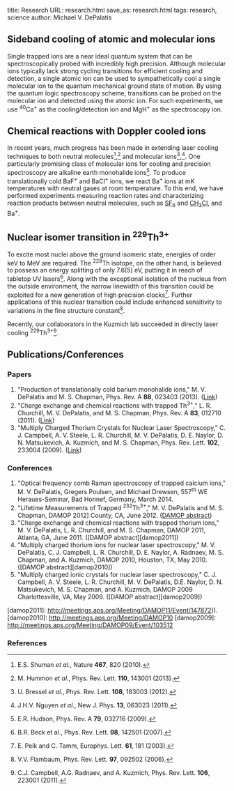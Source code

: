 title: Research
URL: research.html
save_as: research.html
tags: research, science
author: Michael V. DePalatis

## Sideband cooling of atomic and molecular ions ##

Single trapped ions are a near ideal quantum system that can be
spectroscopically probed with incredibly high precision. Although
molecular ions typically lack strong cycling transitions for efficient
cooling and detection, a single atomic ion can be used to
sympathetically cool a single molecular ion to the quantum mechanical
ground state of motion. By using the quantum logic spectroscopy
scheme, transitions can be probed on the molecular ion and detected
using the atomic ion. For such experiments, we use
<sup>40</sup>Ca<sup>+</sup> as the cooling/detection ion and
MgH<sup>+</sup> as the spectroscopy ion.

## Chemical reactions with Doppler cooled ions ##

In recent years, much progress has been made in extending laser
cooling techniques to both neutral molecules[^1],[^2] and molecular
ions[^3],[^4]. One particularly promising class of molecular ions for
cooling and precision spectroscopy are alkaline earth monohalide
ions[^5]. To produce translationally cold BaF<sup>+</sup> and
BaCl<sup>+</sup> ions, we react Ba<sup>+</sup> ions at mK temperatures
with neutral gases at room temperature. To this end, we have performed
experiments measuring reaction rates and characterizing reaction
products between neutral molecules, such as [SF<sub>6</sub>][SF6] and
[CH<sub>3</sub>Cl][CH3Cl], and Ba<sup>+</sup>.

[SF6]: http://en.wikipedia.org/wiki/Sulfur_hexafluoride
[CH3Cl]: http://en.wikipedia.org/wiki/Chloromethane

## Nuclear isomer transition in <sup>229</sup>Th<sup>3+</sup> ##

To excite most nuclei above the ground isomeric state, energies of
order keV to MeV are required. The <sup>229</sup>Th isotope, on the
other hand, is believed to possess an energy splitting of only 7.6(5)
eV, putting it in reach of tabletop UV lasers[^6]. Along with the
exceptional isolation of the nucleus from the outside environment, the
narrow linewidth of this transition could be exploited for a new
generation of high precision clocks[^7]. Further applications of this
nuclear transition could include enhanced sensitivity to variations in
the fine structure constant[^8].

Recently, our collaborators in the Kuzmich lab succeeded in directly
laser cooling <sup>229</sup>Th<sup>3+</sup>[^9].

Publications/Conferences
------------------------

### Papers ###

1. "Production of translationally cold barium monohalide ions,"
   M. V. DePalatis and M. S. Chapman, Phys. Rev. A **88**, 023403
   (2013). ([Link][BaRxn])
1. "Charge exchange and chemical reactions with trapped
   Th<sup>3+</sup>," L. R. Churchill, M. V. DePalatis, and
   M. S. Chapman, Phys. Rev. A **83**, 012710 (2011). ([Link][ThRxn])
1. "Multiply Charged Thorium Crystals for Nuclear Laser Spectroscopy,"
   C. J. Campbell, A. V. Steele, L. R. Churchill, M. V. DePalatis,
   D. E. Naylor, D. N. Matsukevich, A. Kuzmich, and M. S. Chapman,
   Phys. Rev. Lett. **102**, 233004 (2009). ([Link][Th232])
  
[BaRxn]: http://journals.aps.org/pra/abstract/10.1103/PhysRevA.88.023403
[ThRxn]: http://journals.aps.org/pra/abstract/10.1103/PhysRevA.83.012710
[Th232]: http://journals.aps.org/prl/abstract/10.1103/PhysRevLett.102.233004

### Conferences ###

1. "Optical frequency comb Raman spectroscopy of trapped calcium
   ions," M. V. DePalatis, Gregers Poulsen, and Michael Drewsen,
   557<sup>th</sup> WE Heraues-Seminar, Bad Honnef, Germany, March 2014.
1. "Lifetime Measurements of Trapped <sup>232</sup>Th<sup>3+</sup>,"
   M. V. DePalatis and M. S. Chapman, DAMOP 2012] County, CA, June 2012.
   ([DAMOP abstract][damop2012])
1. "Charge exchange and chemical reactions with trapped thorium ions,"
   M. V. DePalatis, L. R. Churchill, and M. S. Chapman, DAMOP 2011,
   Atlanta, GA, June 2011. ([DAMOP abstract][damop2011])
1. "Multiply charged thorium ions for nuclear laser spectroscopy,"
   M. V. DePalatis, C. J. Campbell, L. R. Churchill, D. E. Naylor,
   A. Radnaev, M. S. Chapman, and A. Kuzmich, DAMOP 2010, Houston, TX,
   May 2010. ([DAMOP abstract][damop2010])
1. "Multiply charged ionic crystals for nuclear laser spectroscopy,"
   C. J. Campbell, A. V. Steele, L. R. Churchill, M. V. DePalatis,
   D.E. Naylor, D. N. Matsukevich, M. S. Chapman, and A. Kuzmich,
   DAMOP 2009 Charlottesville, VA, May 2009.
   ([DAMOP abstract][damop2009])
  
[damop2012]: http://meetings.aps.org/Meeting/DAMOP12/Event/171304
[damop2011]: http://meetings.aps.org/Meeting/DAMOP11/Event/147872)).
[damop2010]: http://meetings.aps.org/Meeting/DAMOP10
[damop2009]: http://meetings.aps.org/Meeting/DAMOP09/Event/103512

### References ###

[^1]: E.S. Shuman *et al.*, Nature **467**, 820 (2010).
[^2]: M. Hummon *et al.*, Phys. Rev. Lett. **110**, 143001 (2013).
[^3]: U. Bressel *et al.*, Phys. Rev. Lett. **108**, 183003 (2012).
[^4]: J.H.V. Nguyen *et al.*, New J. Phys. **13**, 063023 (2011).
[^5]: E.R. Hudson, Phys. Rev. A **79**, 032716 (2009).
[^6]: B.R. Beck et al., Phys. Rev. Lett. **98**, 142501 (2007).
[^7]: E. Peik and C. Tamm, Europhys. Lett. **61**, 181 (2003).
[^8]: V.V. Flambaum, Phys. Rev. Lett. **97**, 092502 (2006).
[^9]: C.J. Campbell, A.G. Radnaev, and A. Kuzmich, Phys. Rev. Lett. **106**, 223001 (2011).
